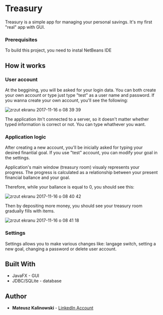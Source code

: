
# Treasury

Treasury is a simple app for managing your personal savings. It's my first "real" app with GUI. 

### Prerequisites

To build this project, you need to instal NetBeans IDE


## How it works

### User account

At the beggining, you will be asked for your login data. You can both create your own account or type just type "test" as a user name and password. 
If you wanna create your own account, you'll see the following:

![zrzut ekranu 2017-11-16 o 08 39 39](https://user-images.githubusercontent.com/30430556/32880022-7071cd18-caac-11e7-88d0-80c7cf096aa9.png)

The application itn't connected to a server, so it doesn't matter whether typed information is correct or not. You can type whathever you want. 

### Application logic

After creating a new account, you'll be inicially asked for typing your desired finantial goal. If you use "test" account, you can modify your goal in the settings.

Application's main window (treasury room) visualy represents your progress. The progress is calculated as a relationship between your present financial ballance and your goal. 

Therefore, while your ballance is equal to 0, you should see this:

![zrzut ekranu 2017-11-16 o 08 40 42](https://user-images.githubusercontent.com/30430556/32880039-89c97d60-caac-11e7-8226-bae1f97634c4.png)

Then by depositing more money, you should see your treasury room gradually fills with items.

![zrzut ekranu 2017-11-16 o 08 41 18](https://user-images.githubusercontent.com/30430556/32880050-927e6fa6-caac-11e7-8579-3b14914cf9aa.png)


### Settings

Settings allows you to make various changes like: langage switch, setting a new goal, changing a password or delete user account.

## Built With

* JavaFX - GUI
* JDBC/SQLite - database


## Author

* **Mateusz Kalinowski** - [LinkedIn Account](https://www.linkedin.com/in/mateusz-kalinowski-ba1544ba/)

